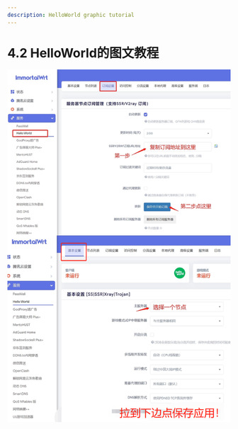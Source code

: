 ```yaml
---
description: HelloWorld graphic tutorial
---
```


# 4.2  HelloWorld的图文教程

![](../.gitbook/assets/图文1.png)

